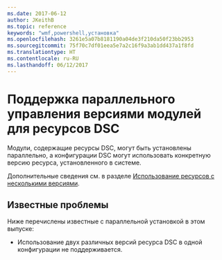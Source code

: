 ```yaml
---
ms.date: 2017-06-12
author: JKeithB
ms.topic: reference
keywords: "wmf,powershell,установка"
ms.openlocfilehash: 3261e5a07b8181190a04de3f210da50f23bb2953
ms.sourcegitcommit: 75f70c7df01eea5e7a2c16f9a3ab1dd437a1f8fd
ms.translationtype: HT
ms.contentlocale: ru-RU
ms.lasthandoff: 06/12/2017
---
```

<a id="side-by-side-module-versioning-support-for-dsc-resources" class="xliff"></a>
# Поддержка параллельного управления версиями модулей для ресурсов DSC

Модули, содержащие ресурсы DSC, могут быть установлены параллельно, а конфигурации DSC могут использовать конкретную версию ресурса, установленного в системе.

Дополнительные сведения см. в разделе [Использование ресурсов с несколькими версиями](https://msdn.microsoft.com/powershell/dsc/sxsresource).

<a id="known-issues" class="xliff"></a>
## Известные проблемы

Ниже перечислены известные с параллельной установкой в этом выпуске:

-   Использование двух различных версий ресурса DSC в одной конфигурации не поддерживается.

